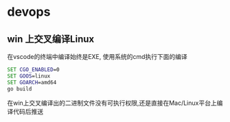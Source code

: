 # devops

## win 上交叉编译Linux

在vscode的终端中编译始终是EXE, 使用系统的cmd执行下面的编译

```cmd
SET CGO_ENABLED=0
SET GOOS=linux
SET GOARCH=amd64
go build
```

在win上交叉编译出的二进制文件没有可执行权限,还是直接在Mac/Linux平台上编译代码后推送
